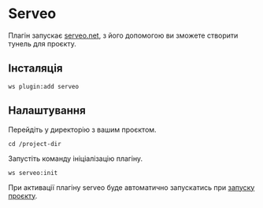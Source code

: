# Serveo

Плагін запускає [serveo.net](https://serveo.net), з його допомогою ви зможете створити тунель для проєкту.


## Інсталяція

```shell
ws plugin:add serveo
```

## Налаштування

Перейдіть у директорію з вашим проєктом.

```shell
cd /project-dir
```

Запустіть команду ініціалізацію плагіну.

```shell
ws serveo:init
```

При активації плагіну serveo буде автоматично запускатись при [запуску проєкту](/project/management#запуск-проєкту).
